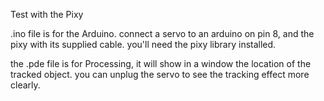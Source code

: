 Test with the Pixy

.ino file is for the Arduino.  connect a servo to an arduino on pin 8, and the pixy with its supplied cable.  you'll need the pixy library installed.

the .pde file is for Processing, it will show in a window the location of the tracked object.  you can unplug the servo to see the tracking effect more clearly.
